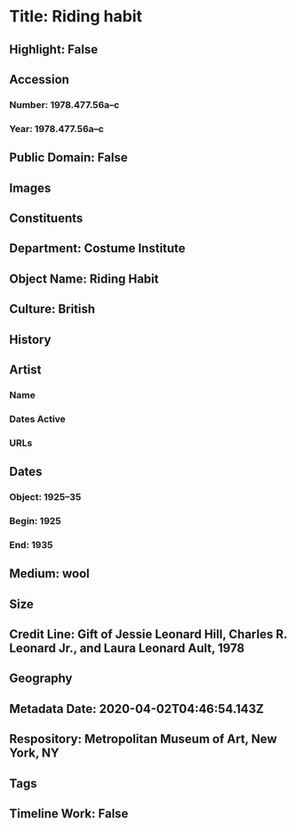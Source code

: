 # Title: Riding habit
## Highlight: False
## Accession
### Number: 1978.477.56a–c
### Year: 1978.477.56a–c
## Public Domain: False
## Images
## Constituents
## Department: Costume Institute
## Object Name: Riding Habit
## Culture: British
## History
## Artist
### Name
### Dates Active
### URLs
## Dates
### Object: 1925–35
### Begin: 1925
### End: 1935
## Medium: wool
## Size
## Credit Line: Gift of Jessie Leonard Hill, Charles R. Leonard Jr., and Laura Leonard Ault, 1978
## Geography
## Metadata Date: 2020-04-02T04:46:54.143Z
## Respository: Metropolitan Museum of Art, New York, NY
## Tags
## Timeline Work: False